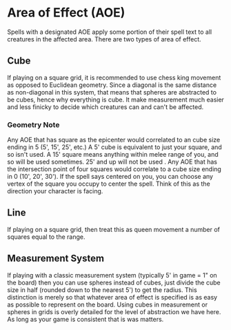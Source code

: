 # Area of Effect (AOE)
Spells with a designated AOE apply some portion of their spell text to all creatures in the affected area. There are two types of area of effect.
## Cube
If playing on a square grid, it is recommended to use chess king movement as opposed to Euclidean geometry. Since a diagonal is the same distance as non-diagonal in this system, that means that spheres are abstracted to be cubes, hence why everything is cube. It make measurement much easier and less finicky to decide which creatures can and can't be affected.
### Geometry Note
Any AOE that has square as the epicenter would correlated to an cube size ending in 5 (5', 15', 25', etc.) A 5' cube is equivalent to just your square, and so isn't used. A 15' square means anything within melee range of you, and so will be used sometimes. 25' and up will not be used . Any AOE that has the intersection point of four squares would correlate to a cube size ending in 0 (10', 20', 30'). If the spell says centered on you, you can choose any vertex of the square you occupy to center the spell. Think of this as the direction your character is facing.
## Line
If playing on a square grid, then treat this as queen movement a number of squares equal to the range.
## Measurement System
If playing with a classic measurement system (typically 5' in game = 1" on the board) then you can use spheres instead of cubes, just divide the cube size in half (rounded down to the nearest 5') to get the radius. This distinction is merely so that whatever area of effect is specified is as easy as possible to represent on the board. Using cubes in measurement or spheres in grids is overly detailed for the level of abstraction we have here. As long as your game is consistent that is was matters.

